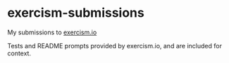 exercism-submissions
====================

My submissions to [exercism.io](http://exercism.io/)

Tests and README prompts provided by exercism.io, and are included for context.
